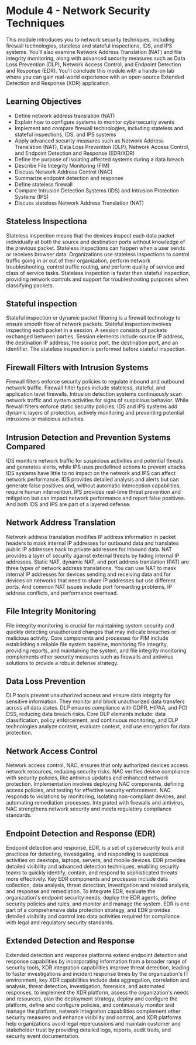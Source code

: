 # Module 4 - Network Security Techniques

This module introduces you to network security techniques, including firewall technologies, stateless and stateful inspections, IDS, and IPS systems. You’ll also examine Network Address Translation (NAT) and file integrity monitoring, along with advanced security measures such as Data Loss Prevention (DLP), Network Access Control, and Endpoint Detection and Response (EDR). You'll conclude this module with a hands-on lab where you can gain real-world experience with an open-source Extended Detection and Response (XDR) application.

## Learning Objectives
- Define network address translation (NAT)
- Explain how to configure systems to monitor cybersecurity events
- Implement and compare firewall technologies, including stateless and stateful inspections, IDS, and IPS systems
- Apply advanced security measures such as Network Address Translation (NAT), Data Loss Prevention (DLP), Network Access Control, and Endpoint Detection and Response (EDR/XDR)
- Define the purpose of isolating affected systems during a data breach
- Describe File Integrity Monitoring (FIM)
- Discuss Network Address Control (NAC)
- Summarize endpoint detection and response
- Define stateless firewall
- Compare Intrusion Detection Systems (IDS) and Intrusion Protection Systems (IPS)
- Discuss stateless Network Address Translation (NAT)

## Stateless Inspectiona 
Stateless inspection means that the devices inspect each data packet individually at both the source and destination ports without knowledge of the previous packet. Stateless inspections can happen when a user sends or receives browser data. Organizations use stateless inspections to control traffic going in or out of their organization, perform network troubleshooting, control traffic routing, and perform quality of service and class of service tasks. Stateless inspection is faster than stateful inspection, providing network controls and support for troubleshooting purposes when classifying packets.

## Stateful inspection
Stateful inspection or dynamic packet filtering is a firewall technology to ensure smooth flow of network packets. Stateful inspection involves inspecting each packet in a session. A session consists of packets exchanged between parties. Session elements include source IP address, the destination IP address, the source port, the destination port, and an identifier. The stateless inspection is performed before stateful inspection.

## Firewall Filters with Intrusion Systems
Firewall filters enforce security policies to regulate inbound and outbound network traffic. Firewall filter types include stateless, stateful, and application level firewalls. Intrusion detection systems continuously scan network traffic and system activities for signs of suspicious behavior. While firewall filters enforce static security policies, IDS and IPS systems add dynamic layers of protection, actively monitoring and preventing potential intrusions or malicious activities.

## Intrusion Detection and Prevention Systems Compared
IDS monitors network traffic for suspicious activities and potential threats and generates alerts, while IPS uses predefined actions to prevent attacks. IDS systems have little to no impact on the network and IPS can affect network performance. IDS provides detailed analysis and alerts but can generate false positives and, without automatic interception capabilities, require human intervention. IPS provides real-time threat prevention and mitigation but can impact network performance and report false positives. And both IDS and IPS are part of a layered defense.

## Network Address Translation
Network address translation modifies IP address information in packet headers to mask internal IP addresses for outbound data and translates public IP addresses back to private addresses for inbound data. NAT provides a layer of security against external threats by hiding internal IP addresses. Static NAT, dynamic NAT, and port address translation (PAT) are three types of network address translations. You can use NAT to mask internal IP addresses for devices sending and receiving data and for devices on networks that need to share IP addresses but use different ports. And common NAT issues include port forwarding problems, IP address conflicts, and performance overhead.

## File Integrity Monitoring
File integrity monitoring is crucial for maintaining system security and quickly detecting unauthorized changes that may indicate breaches or malicious activity. Core components and processes for FIM include establishing a reliable file system baseline, monitoring file integrity, providing reports, and maintaining the system, and file integrity monitoring complements other security measures such as firewalls and antivirus solutions to provide a robust defense strategy.

## Data Loss Prevention
DLP tools prevent unauthorized access and ensure data integrity for sensitive information. They monitor and block unauthorized data transfers across all data states. DLP ensures compliance with GDPR, HIPAA, and PCI DSS, reducing data breach risks. Core DLP elements include: data classification, policy enforcement, and continuous monitoring, and DLP technologies analyze content, evaluate context, and use encryption for data protection.

## Network Access Control
Network access control, NAC, ensures that only authorized devices access network resources, reducing security risks. NAC verifies device compliance with security policies, like antivirus updates and enhanced network protection. Implementation involves deploying NAC components, defining access policies, and testing for effective security enforcement. NAC responds to violations by monitoring, isolating non-compliant devices, and automating remediation processes. Integrated with firewalls and antivirus, NAC strengthens network security and meets regulatory compliance standards.

## Endpoint Detection and Response (EDR)
Endpoint detection and response, EDR, is a set of cybersecurity tools and practices for detecting, investigating, and responding to suspicious activities on desktops, laptops, servers, and mobile devices. EDR provides detailed visibility and advanced detection techniques, enabling security teams to quickly identify, contain, and respond to sophisticated threats more effectively. Key EDR components and processes include data collection, data analysis, threat detection, investigation and related analysis, and response and remediation. 
To integrate EDR, evaluate the organization's endpoint security needs, deploy the EDR agents, define security policies and rules, and monitor and manage the system. EDR is one part of a comprehensive data protection strategy, and EDR provides detailed visibility and control into data activities required for compliance with legal and regulatory security standards.

## Extended Detection and Response
Extended detection and response platforms extend endpoint detection and response capabilities by incorporating information from a broader range of security tools, XDR integration capabilities improve threat detection, leading to faster investigations and incident response times by the organization's IT environment, key XDR capabilities include data aggregation, correlation and analysis, threat detection, investigation, forensics, and automated responses, to implement the XDR platform, assess the organization's needs and resources, plan the deployment strategy, deploy and configure the platform, define and configure policies, and continuously monitor and manage the platform, network integration capabilities complement other security measures and enhance visibility and control, and XDR platforms help organizations avoid legal repercussions and maintain customer and stakeholder trust by providing detailed logs, reports, audit trails, and security event documentation.

